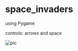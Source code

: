 # space_invaders

using Pygame

controls: arrows and space

![pic](https://pp.userapi.com/c849420/v849420439/237b0/qHIRgUN5jXQ.jpg)
